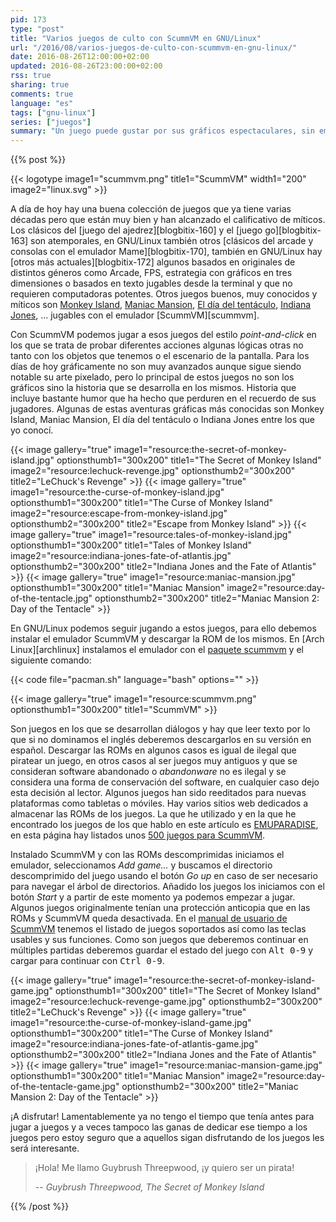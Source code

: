 ```yaml
---
pid: 173
type: "post"
title: "Varios juegos de culto con ScummVM en GNU/Linux"
url: "/2016/08/varios-juegos-de-culto-con-scummvm-en-gnu-linux/"
date: 2016-08-26T12:00:00+02:00
updated: 2016-08-26T23:00:00+02:00
rss: true
sharing: true
comments: true
language: "es"
tags: ["gnu-linux"]
series: ["juegos"]
summary: "Un juego puede gustar por sus gráficos espectaculares, sin embargo, no será venerado si no proporciona gran cantidad de diversión. Hay algunos juegos en que gran parte de la diversión es proporcionada por la historia o guión. Este son los casos de varios juegos de apuntar y pinchar de hace algunos lustros que quedaron en el recuerdo de muchos de sus jugadores que hoy en día son jugables con ScummVM."
---
```


{{% post %}}

{{< logotype image1="scummvm.png" title1="ScummVM" width1="200" image2="linux.svg" >}}

A día de hoy hay una buena colección de juegos que ya tiene varias décadas pero que están muy bien y han alcanzado el calificativo de míticos. Los clásicos del [juego del ajedrez][blogbitix-160] y el [juego go][blogbitix-163] son atemporales, en GNU/Linux también otros [clásicos del arcade y consolas con el emulador Mame][blogbitix-170], también en GNU/Linux hay [otros más actuales][blogbitix-172] algunos basados en originales de distintos géneros como Arcade, FPS, estrategia con gráficos en tres dimensiones o basados en texto jugables desde la terminal y que no requieren computadoras potentes. Otros juegos buenos, muy conocidos y míticos son [Monkey Island](https://en.wikipedia.org/wiki/Monkey_Island_(series)), [Maniac Mansion](https://es.wikipedia.org/wiki/Maniac_Mansion), [El día del tentáculo](https://es.wikipedia.org/wiki/Day_of_the_Tentacle), [Indiana Jones](https://es.wikipedia.org/wiki/Indiana_Jones_and_the_Fate_of_Atlantis), ... jugables con el emulador [ScummVM][scummvm].

Con ScummVM podemos jugar a esos juegos del estilo _point-and-click_ en los que se trata de probar diferentes acciones algunas lógicas otras no tanto con los objetos que tenemos o el escenario de la pantalla. Para los días de hoy gráficamente no son muy avanzados aunque sigue siendo notable su arte pixelado, pero lo principal de estos juegos no son los gráficos sino la historia que se desarrolla en los mismos. Historia que incluye bastante humor que ha hecho que perduren en el recuerdo de sus jugadores. Algunas de estas aventuras gráficas más conocidas son Monkey Island, Maniac Mansion, El día del tentáculo o Indiana Jones entre los que yo conocí.

{{< image
    gallery="true"
    image1="resource:the-secret-of-monkey-island.jpg" optionsthumb1="300x200" title1="The Secret of Monkey Island"
    image2="resource:lechuck-revenge.jpg" optionsthumb2="300x200" title2="LeChuck's Revenge" >}}
{{< image
    gallery="true"
    image1="resource:the-curse-of-monkey-island.jpg" optionsthumb1="300x200" title1="The Curse of Monkey Island"
    image2="resource:escape-from-monkey-island.jpg" optionsthumb2="300x200" title2="Escape from Monkey Island" >}}
{{< image
    gallery="true"
    image1="resource:tales-of-monkey-island.jpg" optionsthumb1="300x200" title1="Tales of Monkey Island"
    image2="resource:indiana-jones-fate-of-atlantis.jpg" optionsthumb2="300x200" title2="Indiana Jones and the Fate of Atlantis" >}}
{{< image
    gallery="true"
    image1="resource:maniac-mansion.jpg" optionsthumb1="300x200" title1="Maniac Mansion"
    image2="resource:day-of-the-tentacle.jpg" optionsthumb2="300x200" title2="Maniac Mansion 2: Day of the Tentacle" >}}

En GNU/Linux podemos seguir jugando a estos juegos, para ello debemos instalar el emulador ScummVM y descargar la ROM de los mismos. En [Arch Linux][archlinux] instalamos el emulador con el [paquete scummvm](https://www.archlinux.org/packages/community/x86_64/scummvm/) y el siguiente comando:

{{< code file="pacman.sh" language="bash" options="" >}}

{{< image
    gallery="true"
    image1="resource:scummvm.png" optionsthumb1="300x200" title1="ScummVM" >}}

Son juegos en los que se desarrollan diálogos y hay que leer texto por lo que si no dominamos el inglés deberemos descargarlos en su versión en español. Descargar las ROMs en algunos casos es igual de ilegal que piratear un juego, en otros casos al ser juegos muy antiguos y que se consideran software abandonado o _abandonware_ no es ilegal y se considera una forma de conservación del software, en cualquier caso dejo esta decisión al lector. Algunos juegos han sido reeditados para nuevas plataformas como tabletas o móviles. Hay varios sitios web dedicados a almacenar las ROMs de los juegos. La que he utilizado y en la que he encontrado los juegos de los que hablo en este artículo es [EMUPARADISE](http://www.emuparadise.me), en esta página hay listados unos [500 juegos para ScummVM](https://www.emuparadise.me/ScummVM_Games/21).

Instalado ScummVM y con las ROMs descomprimidas iniciamos el emulador, seleccionamos _Add game..._ y buscamos el directorio descomprimido del juego usando el botón _Go up_ en caso de ser necesario para navegar el árbol de directorios. Añadido los juegos los iniciamos con el botón _Start_ y a partir de este momento ya podemos empezar a jugar. Algunos juegos originalmente tenían una protección anticopia que en las ROMs y ScummVM queda desactivada. En el [manual de usuario de ScummVM](https://raw.githubusercontent.com/scummvm/scummvm/v1.8.1/README) tenemos el listado de juegos soportados así como las teclas usables y sus funciones. Como son juegos que deberemos continuar en múltiples partidas deberemos guardar el estado del juego con <kbd>Alt 0-9</kbd> y cargar para continuar con <kbd>Ctrl 0-9</kbd>.

{{< image
    gallery="true"
    image1="resource:the-secret-of-monkey-island-game.jpg" optionsthumb1="300x200" title1="The Secret of Monkey Island"
    image2="resource:lechuck-revenge-game.jpg" optionsthumb2="300x200" title2="LeChuck's Revenge" >}}
{{< image
    gallery="true"
    image1="resource:the-curse-of-monkey-island-game.jpg" optionsthumb1="300x200" title1="The Curse of Monkey Island"
    image2="resource:indiana-jones-fate-of-atlantis-game.jpg" optionsthumb2="300x200" title2="Indiana Jones and the Fate of Atlantis" >}}
{{< image
    gallery="true"
    image1="resource:maniac-mansion-game.jpg" optionsthumb1="300x200" title1="Maniac Mansion"
    image2="resource:day-of-the-tentacle-game.jpg" optionsthumb2="300x200" title2="Maniac Mansion 2: Day of the Tentacle" >}}

¡A disfrutar! Lamentablemente ya no tengo el tiempo que tenía antes para jugar a juegos y a veces tampoco las ganas de dedicar ese tiempo a los juegos pero estoy seguro que a aquellos sigan disfrutando de los juegos les será interesante.

> ¡Hola! Me llamo Guybrush Threepwood, ¡y quiero ser un pirata!
>
> -- <cite>Guybrush Threepwood, The Secret of Monkey Island</cite>

{{% /post %}}
